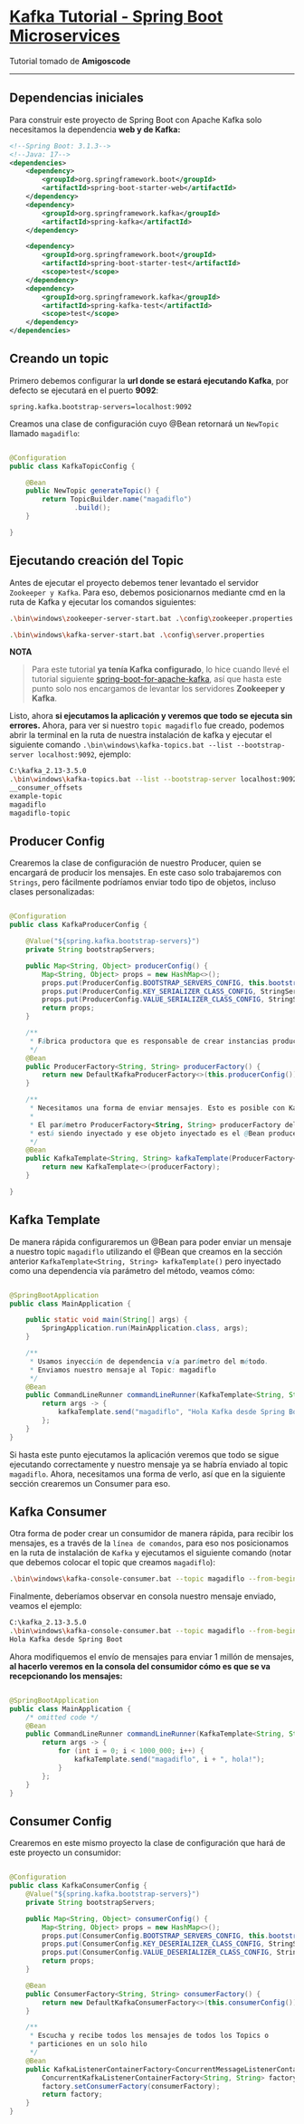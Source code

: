 # [Kafka Tutorial - Spring Boot Microservices](https://www.youtube.com/watch?v=SqVfCyfCJqw)

Tutorial tomado de **Amigoscode**

---

## Dependencias iniciales

Para construir este proyecto de Spring Boot con Apache Kafka solo necesitamos la dependencia **web y de Kafka:**

````xml
<!--Spring Boot: 3.1.3-->
<!--Java: 17-->
<dependencies>
    <dependency>
        <groupId>org.springframework.boot</groupId>
        <artifactId>spring-boot-starter-web</artifactId>
    </dependency>
    <dependency>
        <groupId>org.springframework.kafka</groupId>
        <artifactId>spring-kafka</artifactId>
    </dependency>

    <dependency>
        <groupId>org.springframework.boot</groupId>
        <artifactId>spring-boot-starter-test</artifactId>
        <scope>test</scope>
    </dependency>
    <dependency>
        <groupId>org.springframework.kafka</groupId>
        <artifactId>spring-kafka-test</artifactId>
        <scope>test</scope>
    </dependency>
</dependencies>
````

## Creando un topic

Primero debemos configurar la **url donde se estará ejecutando Kafka**, por defecto se ejecutará en el puerto **9092**:

````properties
spring.kafka.bootstrap-servers=localhost:9092
````

Creamos una clase de configuración cuyo @Bean retornará un `NewTopic` llamado `magadiflo`:

````java

@Configuration
public class KafkaTopicConfig {

    @Bean
    public NewTopic generateTopic() {
        return TopicBuilder.name("magadiflo")
                .build();
    }

}
````

## Ejecutando creación del Topic

Antes de ejecutar el proyecto debemos tener levantado el servidor `Zookeeper y Kafka`. Para eso, debemos posicionarnos
mediante cmd en la ruta de Kafka y ejecutar los comandos siguientes:

````bash
.\bin\windows\zookeeper-server-start.bat .\config\zookeeper.properties
````

````bash
.\bin\windows\kafka-server-start.bat .\config\server.properties
````

**NOTA**

> Para este tutorial **ya tenía Kafka configurado**, lo hice cuando llevé el tutorial siguiente
> [spring-boot-for-apache-kafka](https://github.com/magadiflo/spring-boot-for-apache-kafka.git), así que hasta este
> punto solo nos encargamos de levantar los servidores **Zookeeper y Kafka**.

Listo, ahora **si ejecutamos la aplicación y veremos que todo se ejecuta sin errores.** Ahora, para ver si nuestro
`topic magadiflo` fue creado, podemos abrir la terminal en la ruta de nuestra instalación de kafka y ejecutar el
siguiente comando `.\bin\windows\kafka-topics.bat --list --bootstrap-server localhost:9092`, ejemplo:

````bash
C:\kafka_2.13-3.5.0
.\bin\windows\kafka-topics.bat --list --bootstrap-server localhost:9092
__consumer_offsets
example-topic
magadiflo
magadiflo-topic
````

## Producer Config

Crearemos la clase de configuración de nuestro Producer, quien se encargará de producir los mensajes. En este caso
solo trabajaremos con `Strings`, pero fácilmente podríamos enviar todo tipo de objetos, incluso clases personalizadas:

````java

@Configuration
public class KafkaProducerConfig {

    @Value("${spring.kafka.bootstrap-servers}")
    private String bootstrapServers;

    public Map<String, Object> producerConfig() {
        Map<String, Object> props = new HashMap<>();
        props.put(ProducerConfig.BOOTSTRAP_SERVERS_CONFIG, this.bootstrapServers);
        props.put(ProducerConfig.KEY_SERIALIZER_CLASS_CONFIG, StringSerializer.class);
        props.put(ProducerConfig.VALUE_SERIALIZER_CLASS_CONFIG, StringSerializer.class);
        return props;
    }

    /**
     * Fábrica productora que es responsable de crear instancias productoras.
     */
    @Bean
    public ProducerFactory<String, String> producerFactory() {
        return new DefaultKafkaProducerFactory<>(this.producerConfig());
    }

    /**
     * Necesitamos una forma de enviar mensajes. Esto es posible con Kafka Template.
     *
     * El parámetro ProducerFactory<String, String> producerFactory del método kafkaTemplate()
     * está siendo inyectado y ese objeto inyectado es el @Bean producerFactory()
     */
    @Bean
    public KafkaTemplate<String, String> kafkaTemplate(ProducerFactory<String, String> producerFactory) {
        return new KafkaTemplate<>(producerFactory);
    }

}
````

## Kafka Template

De manera rápida configuraremos un @Bean para poder enviar un mensaje a nuestro topic `magadiflo` utilizando el @Bean
que creamos en la sección anterior `KafkaTemplate<String, String> kafkaTemplate()` pero inyectado como una dependencia
vía parámetro del método, veamos cómo:

````java

@SpringBootApplication
public class MainApplication {

    public static void main(String[] args) {
        SpringApplication.run(MainApplication.class, args);
    }

    /**
     * Usamos inyección de dependencia vía parámetro del método.
     * Enviamos nuestro mensaje al Topic: magadiflo
     */
    @Bean
    public CommandLineRunner commandLineRunner(KafkaTemplate<String, String> kafkaTemplate) {
        return args -> {
            kafkaTemplate.send("magadiflo", "Hola Kafka desde Spring Boot");
        };
    }
}
````

Si hasta este punto ejecutamos la aplicación veremos que todo se sigue ejecutando correctamente y nuestro mensaje
ya se habría enviado al topic `magadiflo`. Ahora, necesitamos una forma de verlo, así que en la siguiente sección
crearemos un Consumer para eso.

## Kafka Consumer

Otra forma de poder crear un consumidor de manera rápida, para recibir los mensajes, es a través de
la `línea de comandos`, para eso nos posicionamos en la ruta de instalación de `Kafka` y ejecutamos el siguiente
comando (notar que debemos colocar el topic que creamos `magadiflo`):

````bash
.\bin\windows\kafka-console-consumer.bat --topic magadiflo --from-beginning --bootstrap-server localhost:9092
````

Finalmente, deberíamos observar en consola nuestro mensaje enviado, veamos el ejemplo:

````bash
C:\kafka_2.13-3.5.0
.\bin\windows\kafka-console-consumer.bat --topic magadiflo --from-beginning --bootstrap-server localhost:9092
Hola Kafka desde Spring Boot
````

Ahora modifiquemos el envío de mensajes para enviar 1 millón de mensajes, **al hacerlo veremos en la consola del
consumidor cómo es que se va recepcionando los mensajes:**

````java

@SpringBootApplication
public class MainApplication {
    /* omitted code */
    @Bean
    public CommandLineRunner commandLineRunner(KafkaTemplate<String, String> kafkaTemplate) {
        return args -> {
            for (int i = 0; i < 1000_000; i++) {
                kafkaTemplate.send("magadiflo", i + ", hola!");
            }
        };
    }
}
````

## Consumer Config

Crearemos en este mismo proyecto la clase de configuración que hará de este proyecto un consumidor:

````java

@Configuration
public class KafkaConsumerConfig {
    @Value("${spring.kafka.bootstrap-servers}")
    private String bootstrapServers;

    public Map<String, Object> consumerConfig() {
        Map<String, Object> props = new HashMap<>();
        props.put(ConsumerConfig.BOOTSTRAP_SERVERS_CONFIG, this.bootstrapServers);
        props.put(ConsumerConfig.KEY_DESERIALIZER_CLASS_CONFIG, StringSerializer.class);
        props.put(ConsumerConfig.VALUE_DESERIALIZER_CLASS_CONFIG, StringSerializer.class);
        return props;
    }

    @Bean
    public ConsumerFactory<String, String> consumerFactory() {
        return new DefaultKafkaConsumerFactory<>(this.consumerConfig());
    }

    /**
     * Escucha y recibe todos los mensajes de todos los Topics o
     * particiones en un solo hilo
     */
    @Bean
    public KafkaListenerContainerFactory<ConcurrentMessageListenerContainer<String, String>> factory(ConsumerFactory<String, String> consumerFactory) {
        ConcurrentKafkaListenerContainerFactory<String, String> factory = new ConcurrentKafkaListenerContainerFactory<>();
        factory.setConsumerFactory(consumerFactory);
        return factory;
    }
}
````
